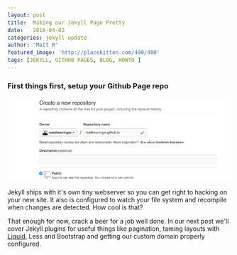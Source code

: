```yaml
---
layout: post
title:  Making our Jekyll Page Pretty
date:   2016-04-02 
categories: jekyll update
author: "Matt R"
featured_image: 'http://placekitten.com/400/400'
tags: [JEKYLL, GITHUB PAGES, BLOG, HOWTO ]
---
```


### First things first, setup your Github Page repo

<img class="img-thumbnail" src="/images/add-repo.png" alt="Add repo" >

Jekyll ships with it's own tiny webserver so you can get right to hacking on your new site. It also is configured to watch your file system and recompile when changes are detected. How cool is that?

That enough for now, crack a beer for a job well done. In our next post we'll cover Jekyll plugins for useful things like pagination, taming layouts with [Liquid][Liquid], Less and Bootstrap and getting our custom domain properly configured. 

[Liquid]:https://github.com/Shopify/liquid/wiki